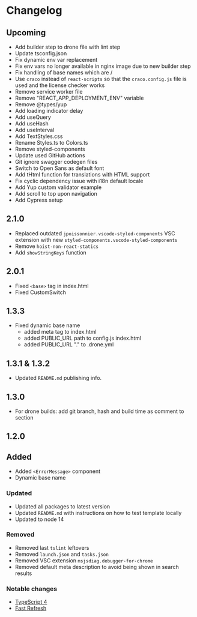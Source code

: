 # Changelog

## Upcoming

- Add builder step to drone file with lint step
- Update tsconfig.json
- Fix dynamic env var replacement
- Fix env vars no longer available in nginx image due to new builder step
- Fix handling of base names which are /
- Use `craco` instead of `react-scripts` so that the `craco.config.js` file is used and the license checker works
- Remove service worker file
- Remove "REACT_APP_DEPLOYMENT_ENV" variable
- Remove @types/yup
- Add loading indicator delay
- Add useQuery
- Add useHash
- Add useInterval
- Add TextStyles.css
- Rename Styles.ts to Colors.ts
- Remove styled-components
- Update used GitHub actions
- Git ignore swagger codegen files
- Switch to Open Sans as default font
- Add tHtml function for translations with HTML support
- Fix cyclic dependency issue with i18n default locale
- Add Yup custom validator example
- Add scroll to top upon navigation
- Add Cypress setup


## 2.1.0

- Replaced outdated `jpoissonnier.vscode-styled-components` VSC extension with new `styled-components.vscode-styled-components`
- Remove `hoist-non-react-statics`
- Add `showStringKeys` function

## 2.0.1

- Fixed `<base>` tag in index.html
- Fixed CustomSwitch

## 1.3.3

-   Fixed dynamic base name
    -   added meta tag to index.html
    -   added PUBLIC_URL path to config.js index.html
    -   added PUBLIC_URL "." to .drone.yml

## 1.3.1 & 1.3.2

-   Updated `README.md` publishing info.

## 1.3.0

-   For drone builds: add git branch, hash and build time as comment to <head> section

## 1.2.0

## Added

-   Added `<ErrorMessage>` component
-   Dynamic base name

### Updated

-   Updated all packages to latest version
-   Updated `README.md` with instructions on how to test template locally
-   Updated to node 14

### Removed

-   Removed last `tslint` leftovers
-   Removed `launch.json` and `tasks.json`
-   Removed VSC extension `msjsdiag.debugger-for-chrome`
-   Removed default meta description to avoid being shown in search results

### Notable changes

-   [TypeScript 4](https://devblogs.microsoft.com/typescript/announcing-typescript-4-0/)
-   [Fast Refresh](https://github.com/facebook/create-react-app/blob/master/CHANGELOG.md#400-2020-10-23)
